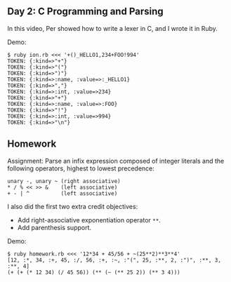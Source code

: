 Day 2: C Programming and Parsing
----

In this video, Per showed how to write a lexer in C, and I wrote it in Ruby.

Demo:

```text
$ ruby ion.rb <<< '+()_HELLO1,234+FOO!994'
TOKEN: {:kind=>"+"}
TOKEN: {:kind=>"("}
TOKEN: {:kind=>")"}
TOKEN: {:kind=>:name, :value=>:_HELLO1}
TOKEN: {:kind=>","}
TOKEN: {:kind=>:int, :value=>234}
TOKEN: {:kind=>"+"}
TOKEN: {:kind=>:name, :value=>:FOO}
TOKEN: {:kind=>"!"}
TOKEN: {:kind=>:int, :value=>994}
TOKEN: {:kind=>"\n"}
```

Homework
--

Assignment: Parse an infix expression composed of integer literals and the
following operators, highest to lowest precedence:

    unary -, unary ~ (right associative)
    * / % << >> &    (left associative)
    + - | ^          (left associative)

I also did the first two extra credit objectives:

- Add right-associative exponentiation operator `**`.
- Add parenthesis support.

Demo:

```text
$ ruby homework.rb <<< '12*34 + 45/56 + ~(25**2)**3**4'
[12, :*, 34, :+, 45, :/, 56, :+, :~, :"(", 25, :**, 2, :")", :**, 3, :**, 4]
(+ (+ (* 12 34) (/ 45 56)) (** (~ (** 25 2)) (** 3 4)))
```

